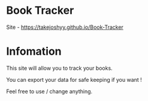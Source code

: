 # Book Tracker

Site - https://takejoshyy.github.io/Book-Tracker

# Infomation

This site will allow you to track your books.

You can export your data for safe keeping if you want !

Feel free to use / change anything.
